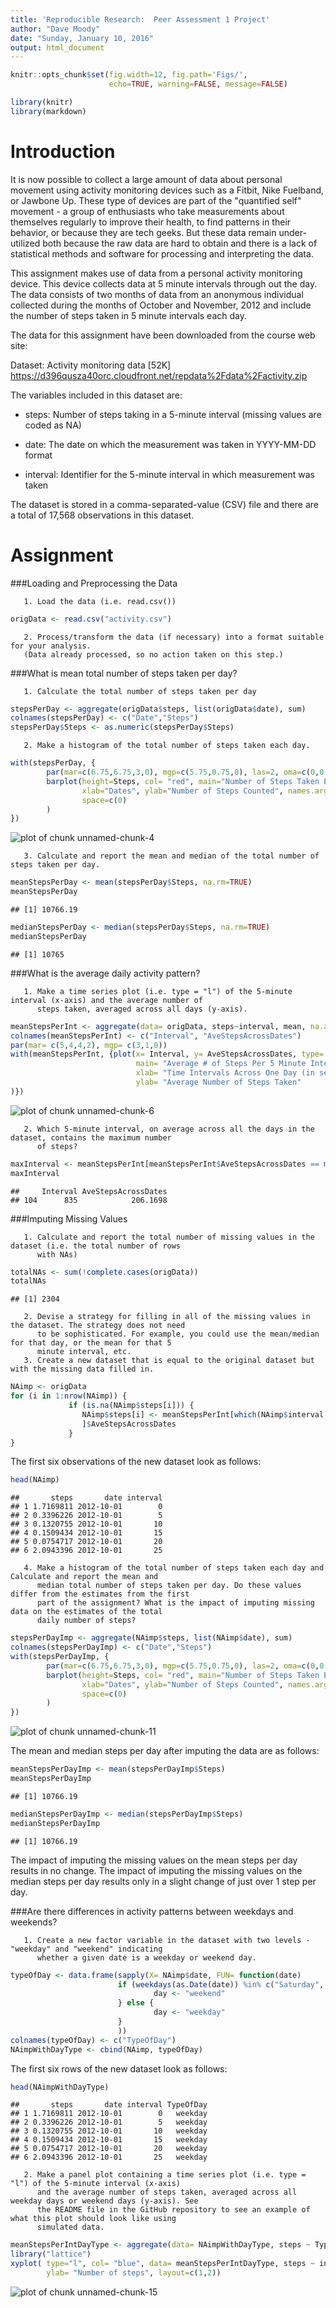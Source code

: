 ```yaml
---
title: 'Reproducible Research:  Peer Assessment 1 Project'
author: "Dave Moody"
date: "Sunday, January 10, 2016"
output: html_document
---
```


```r
knitr::opts_chunk$set(fig.width=12, fig.path='Figs/',
                      echo=TRUE, warning=FALSE, message=FALSE)
```

```r
library(knitr)
library(markdown)
```


Introduction
============

It is now possible to collect a large amount of data about personal movement using activity monitoring devices such as a Fitbit, 
Nike Fuelband, or Jawbone Up. These type of devices are part of the "quantified self" movement - a group of enthusiasts who take 
measurements about themselves regularly to improve their health, to find patterns in their behavior, or because they are tech geeks. 
But these data remain under-utilized both because the raw data are hard to obtain and there is a lack of statistical methods and software
for processing and interpreting the data.

This assignment makes use of data from a personal activity monitoring device. This device collects data at 5 minute intervals through out
the day. The data consists of two months of data from an anonymous individual collected during the months of October and November, 2012 
and include the number of steps taken in 5 minute intervals each day.

The data for this assignment have been downloaded from the course web site:

Dataset: Activity monitoring data [52K] https://d396qusza40orc.cloudfront.net/repdata%2Fdata%2Factivity.zip

The variables included in this dataset are:

* steps: Number of steps taking in a 5-minute interval (missing values are coded as NA)

* date: The date on which the measurement was taken in YYYY-MM-DD format

* interval: Identifier for the 5-minute interval in which measurement was taken

The dataset is stored in a comma-separated-value (CSV) file and there are a total of 17,568 observations in 
this dataset.

Assignment
==========

###Loading and Preprocessing the Data

       1. Load the data (i.e. read.csv())
       

```r
origData <- read.csv("activity.csv")
```

       2. Process/transform the data (if necessary) into a format suitable for your analysis.
       (Data already processed, so no action taken on this step.)

###What is mean total number of steps taken per day?

       1. Calculate the total number of steps taken per day
       

```r
stepsPerDay <- aggregate(origData$steps, list(origData$date), sum)
colnames(stepsPerDay) <- c("Date","Steps")
stepsPerDay$Steps <- as.numeric(stepsPerDay$Steps)
```

       2. Make a histogram of the total number of steps taken each day.


```r
with(stepsPerDay, {
        par(mar=c(6.75,6.75,3,0), mgp=c(5.75,0.75,0), las=2, oma=c(0,0,0,0))
        barplot(height=Steps, col= "red", main="Number of Steps Taken Each Day",
                xlab="Dates", ylab="Number of Steps Counted", names.arg=Date,
                space=c(0)
        )
})
```

![plot of chunk unnamed-chunk-4](Figs/unnamed-chunk-4-1.png) 

       3. Calculate and report the mean and median of the total number of steps taken per day.


```r
meanStepsPerDay <- mean(stepsPerDay$Steps, na.rm=TRUE)
meanStepsPerDay
```

```
## [1] 10766.19
```

```r
medianStepsPerDay <- median(stepsPerDay$Steps, na.rm=TRUE)
medianStepsPerDay
```

```
## [1] 10765
```

###What is the average daily activity pattern?

       1. Make a time series plot (i.e. type = "l") of the 5-minute interval (x-axis) and the average number of 
          steps taken, averaged across all days (y-axis).


```r
meanStepsPerInt <- aggregate(data= origData, steps~interval, mean, na.action=na.omit)
colnames(meanStepsPerInt) <- c("Interval", "AveStepsAcrossDates")
par(mar= c(5,4,4,2), mgp= c(3,1,0))
with(meanStepsPerInt, {plot(x= Interval, y= AveStepsAcrossDates, type= "l", 
                            main= "Average # of Steps Per 5 Minute Interval",
                            xlab= "Time Intervals Across One Day (in sequential 5 minute blocks)",
                            ylab= "Average Number of Steps Taken"
)})
```

![plot of chunk unnamed-chunk-6](Figs/unnamed-chunk-6-1.png) 

       2. Which 5-minute interval, on average across all the days in the dataset, contains the maximum number 
          of steps?
       

```r
maxInterval <- meanStepsPerInt[meanStepsPerInt$AveStepsAcrossDates == max(meanStepsPerInt$AveStepsAcrossDates),]
maxInterval
```

```
##     Interval AveStepsAcrossDates
## 104      835            206.1698
```

###Imputing Missing Values

       1. Calculate and report the total number of missing values in the dataset (i.e. the total number of rows
          with NAs)
       

```r
totalNAs <- sum(!complete.cases(origData))
totalNAs
```

```
## [1] 2304
```

       2. Devise a strategy for filling in all of the missing values in the dataset. The strategy does not need 
          to be sophisticated. For example, you could use the mean/median for that day, or the mean for that 5
          minute interval, etc.
       3. Create a new dataset that is equal to the original dataset but with the missing data filled in.


```r
NAimp <- origData 
for (i in 1:nrow(NAimp)) {
             if (is.na(NAimp$steps[i])) {
                NAimp$steps[i] <- meanStepsPerInt[which(NAimp$interval[i] == meanStepsPerInt$Interval),
                ]$AveStepsAcrossDates
             }
}
```

The first six observations of the new dataset look as follows:


```r
head(NAimp)
```

```
##       steps       date interval
## 1 1.7169811 2012-10-01        0
## 2 0.3396226 2012-10-01        5
## 3 0.1320755 2012-10-01       10
## 4 0.1509434 2012-10-01       15
## 5 0.0754717 2012-10-01       20
## 6 2.0943396 2012-10-01       25
```

       4. Make a histogram of the total number of steps taken each day and Calculate and report the mean and 
          median total number of steps taken per day. Do these values differ from the estimates from the first  
          part of the assignment? What is the impact of imputing missing data on the estimates of the total 
          daily number of steps?


```r
stepsPerDayImp <- aggregate(NAimp$steps, list(NAimp$date), sum)
colnames(stepsPerDayImp) <- c("Date","Steps")
with(stepsPerDayImp, {
        par(mar=c(6.75,6.75,3,0), mgp=c(5.75,0.75,0), las=2, oma=c(0,0,0,0))
        barplot(height=Steps, col= "red", main="Number of Steps Taken Each Day (w/NAs Imputed)",
                xlab="Dates", ylab="Number of Steps Counted", names.arg=Date,
                space=c(0)
        )
})
```

![plot of chunk unnamed-chunk-11](Figs/unnamed-chunk-11-1.png) 

The mean and median steps per day after imputing the data are as follows:


```r
meanStepsPerDayImp <- mean(stepsPerDayImp$Steps)
meanStepsPerDayImp
```

```
## [1] 10766.19
```

```r
medianStepsPerDayImp <- median(stepsPerDayImp$Steps)
medianStepsPerDayImp
```

```
## [1] 10766.19
```

The impact of imputing the missing values on the mean steps per day results in no change.  The impact of 
imputing the missing values on the median steps per day results only in a slight change of just over 1 step per 
day.

###Are there differences in activity patterns between weekdays and weekends?

       1. Create a new factor variable in the dataset with two levels - "weekday" and "weekend" indicating 
          whether a given date is a weekday or weekend day.


```r
typeOfDay <- data.frame(sapply(X= NAimp$date, FUN= function(date)
                        if (weekdays(as.Date(date)) %in% c("Saturday", "Sunday")) {
                                day <- "weekend"
                        } else {
                                day <- "weekday"
                        }
                        ))
colnames(typeOfDay) <- c("TypeOfDay")                    
NAimpWithDayType <- cbind(NAimp, typeOfDay)
```

The first six rows of the new dataset look as follows:


```r
head(NAimpWithDayType)
```

```
##       steps       date interval TypeOfDay
## 1 1.7169811 2012-10-01        0   weekday
## 2 0.3396226 2012-10-01        5   weekday
## 3 0.1320755 2012-10-01       10   weekday
## 4 0.1509434 2012-10-01       15   weekday
## 5 0.0754717 2012-10-01       20   weekday
## 6 2.0943396 2012-10-01       25   weekday
```

       2. Make a panel plot containing a time series plot (i.e. type = "l") of the 5-minute interval (x-axis) 
          and the average number of steps taken, averaged across all weekday days or weekend days (y-axis). See 
          the README file in the GitHub repository to see an example of what this plot should look like using 
          simulated data.  


```r
meanStepsPerIntDayType <- aggregate(data= NAimpWithDayType, steps ~ TypeOfDay + interval, mean)
library("lattice")
xyplot( type="l", col= "blue", data= meanStepsPerIntDayType, steps ~ interval | TypeOfDay, xlab= "Interval",
        ylab= "Number of steps", layout=c(1,2))
```

![plot of chunk unnamed-chunk-15](Figs/unnamed-chunk-15-1.png) 












